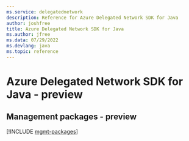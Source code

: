 ```yaml
---
ms.service: delegatednetwork
description: Reference for Azure Delegated Network SDK for Java
author: joshfree
title: Azure Delegated Network SDK for Java
ms.author: jfree
ms.data: 07/29/2022
ms.devlang: java
ms.topic: reference
---
```

# Azure Delegated Network SDK for Java - preview

## Management packages - preview
[!INCLUDE [mgmt-packages](delegated-network-mgmt-index.md)]